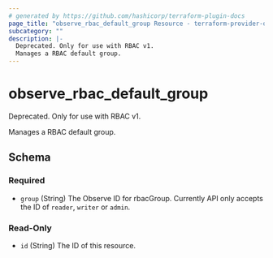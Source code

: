 ```yaml
---
# generated by https://github.com/hashicorp/terraform-plugin-docs
page_title: "observe_rbac_default_group Resource - terraform-provider-observe"
subcategory: ""
description: |-
  Deprecated. Only for use with RBAC v1.
  Manages a RBAC default group.
---
```

# observe_rbac_default_group

Deprecated. Only for use with RBAC v1.

Manages a RBAC default group.

<!-- schema generated by tfplugindocs -->
## Schema

### Required

- `group` (String) The Observe ID for rbacGroup. Currently API only accepts the ID of `reader`, `writer` or `admin`.

### Read-Only

- `id` (String) The ID of this resource.

